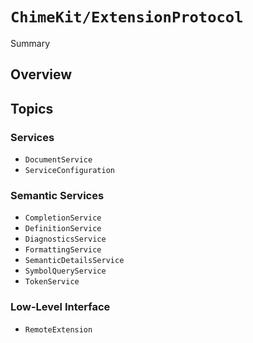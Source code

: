 # ``ChimeKit/ExtensionProtocol``

Summary

## Overview

## Topics

### Services

- ``DocumentService``
- ``ServiceConfiguration``

### Semantic Services

- ``CompletionService``
- ``DefinitionService``
- ``DiagnosticsService``
- ``FormattingService``
- ``SemanticDetailsService``
- ``SymbolQueryService``
- ``TokenService``

### Low-Level Interface

- ``RemoteExtension``

